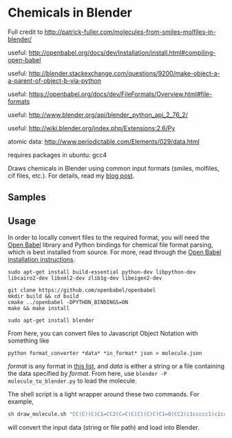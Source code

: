 Chemicals in Blender
====================
Full credit to http://patrick-fuller.com/molecules-from-smiles-molfiles-in-blender/

useful: http://openbabel.org/docs/dev/Installation/install.html#compiling-open-babel

useful: http://blender.stackexchange.com/questions/9200/make-object-a-a-parent-of-object-b-via-python

useful: https://openbabel.org/docs/dev/FileFormats/Overview.html#file-formats

useful: http://www.blender.org/api/blender_python_api_2_76_2/

useful: http://wiki.blender.org/index.php/Extensions:2.6/Py 

atomic data: http://www.periodictable.com/Elements/029/data.html


requires packages in ubuntu: gcc4

Draws chemicals in Blender using common input formats (smiles, molfiles, cif files,
etc.). For details, read my [blog post](http://www.patrick-fuller.com/molecules-from-smiles-molfiles-in-blender/).

Samples
-------

Usage
-----

In order to locally convert files to the required format, you will need the
[Open Babel](http://openbabel.org/wiki/Main_Page) library and Python bindings
for chemical file format parsing, which is best installed from source.
For more, read through the [Open Babel installation instructions](http://openbabel.org/docs/dev/Installation/install.html).

```
sudo apt-get install build-essential python-dev libpython-dev libcairo2-dev libxml2-dev zlib1g-dev libeigen2-dev

git clone https://github.com/openbabel/openbabel
mkdir build && cd build
cmake ../openbabel -DPYTHON_BINDINGS=ON
make && make install

sudo apt-get install blender
```

From here, you can convert files to Javascript Object Notation with something like

```
python format_converter *data* *in_format* json > molecule.json
```

*format* is any format in [this list](http://openbabel.org/docs/2.3.0/FileFormats/Overview.html),
and *data* is either a string or a file containing the data specified by *format*.
From here, use `blender -P molecule_to_blender.py` to load the molecule.

The shell script is a light wrapper around these two commands. For example,

```bash
sh draw_molecule.sh "CC(C)(C)C1=CC2(C=C(C(C)(C)C)C1=O)CC2(c1ccccc1)c1ccccc1" smi
```

will convert the input data (string or file path) and load into Blender.

